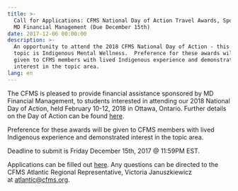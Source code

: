 ```yaml
---
title: >-
  Call for Applications: CFMS National Day of Action Travel Awards, Sponsored by
  MD Financial Management (Due December 15th)
date: 2017-12-06 00:00:00
description: >-
  An opportunity to attend the 2018 CFMS National Day of Action - this years
  topic is Indigenous Mental Wellness.  Preference for these awards will be
  given to CFMS members with lived Indigenous experience and demonstrated
  interest in the topic area.
lang: en
---
```



The CFMS is pleased to provide financial assistance sponsored by MD Financial Management, to students interested in attending our 2018 National Day of Action, held February 10-12, 2018 in Ottawa, Ontario. Further details on the Day of Action can be found [here](https://www.cfms.org/what-we-do/advocacy/lobby-day.html).

Preference for these awards will be given to CFMS members with lived Indigenous experience and demonstrated interest in the topic area.

Deadline to submit is Friday December 15th, 2017 @ 11:59PM EST.

Applications can be filled out [here](https://docs.google.com/forms/d/e/1FAIpQLScvatjyOTz9UZSo_5rJwTA9rq7_zgO0gJGH7d8SEup9cVzrbA/viewform). Any questions can be directed to the CFMS Atlantic Regional Representative, Victoria Januszkiewicz at [atlantic@cfms.org](javascript:void(location.href='mailto:'+String.fromCharCode(97,116,108,97,110,116,105,99,64,99,102,109,115,46,111,114,103))).